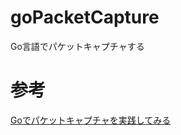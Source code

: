 # goPacketCapture
Go言語でパケットキャプチャする

# 参考
[Goでパケットキャプチャを実践してみる](http://qiita.com/kkyouhei/items/846e74c6a9653b069e5f)
